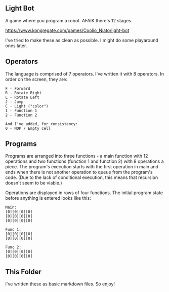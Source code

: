 Light Bot
---------

A game where you program a robot. AFAIK there's 12 stages.

https://www.kongregate.com/games/Coolio_Niato/light-bot

I've tried to make these as clean as possible. I might do some playaround ones
later.

Operators
---------

The language is comprised of 7 operators. I've written it with 8 operators. In
order on the screen, they are:

```
F - Forward
R - Rotate Right
L - Rotate Left
J - Jump
C - Light ("color")
1 - Function 1
2 - Function 2

And I've added, for consistency:
0 - NOP / Empty cell
```

Programs
--------

Programs are arranged into three functions - a main function with 12 operations
and two functions (function 1 and function 2) with 8 operations a piece. The
program's execution starts with the first operation in main and ends when there
is not another operation to queue from the program's code. (Due to the lack of
conditional execution, this means that recursion doesn't seem to be viable.)

Operations are displayed in rows of four functions. The initial program state
before anything is entered looks like this:

```
Main:
[0][0][0][0]
[0][0][0][0]
[0][0][0][0]

Func 1:
[0][0][0][0]
[0][0][0][0]

Func 2:
[0][0][0][0]
[0][0][0][0]
```

This Folder
-----------

I've written these as basic markdown files. So enjoy!
